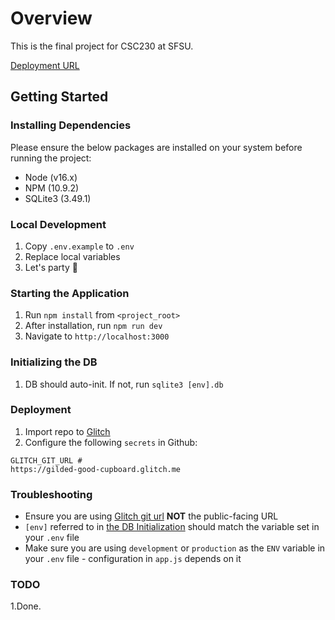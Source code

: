 # Overview
This is the final project for CSC230 at SFSU.

[Deployment URL](https://gilded-good-cupboard.glitch.me/)

## Getting Started
### Installing Dependencies
Please ensure the below packages are installed on your
system before running the project:

* Node (v16.x)
* NPM (10.9.2)
* SQLite3 (3.49.1)

### Local Development
1. Copy `.env.example` to `.env`
2. Replace local variables
3. Let's party 🎉

### Starting the Application
1. Run `npm install` from `<project_root>`
2. After installation, run `npm run dev`
3. Navigate to `http://localhost:3000`

### Initializing the DB
1. DB should auto-init. If not, run `sqlite3 [env].db` 

### Deployment
1. Import repo to [Glitch](https://glitch.me/)
2. Configure the following `secrets` in Github:

```
GLITCH_GIT_URL # 
https://gilded-good-cupboard.glitch.me
```

### Troubleshooting
* Ensure you are using [Glitch git url](https://github.com/marketplace/actions/sync-a-repo-branch-to-a-glitch-project-repo#usage) **NOT** the public-facing URL
* `[env]` referred to in [the DB Initialization](https://github.com/Ajmalmassoumy/csc317-final-proj#initializing-the-db) should match the variable set in your `.env` file
* Make sure you are using `development` or `production` as the `ENV` variable in your `.env` file - configuration in `app.js` depends on it

### TODO
1.Done.
